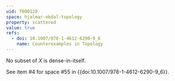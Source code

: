 ```yaml
---
uid: T000128
space: hjalmar-ekdal-topology
property: scattered
value: true
refs:
  - doi: 10.1007/978-1-4612-6290-9_6
    name: Counterexamples in Topology
---
```

No subset of $X$ is dense-in-itself.

See item #4 for space #55 in {{doi:10.1007/978-1-4612-6290-9_6}}.
